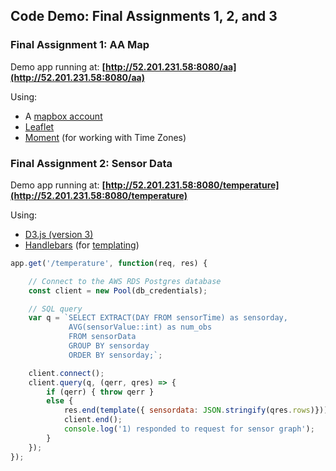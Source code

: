 ## Code Demo: Final Assignments 1, 2, and 3

### Final Assignment 1: AA Map

Demo app running at: **[http://52.201.231.58:8080/aa](http://52.201.231.58:8080/aa)**

Using: 

* A [mapbox account](https://account.mapbox.com/)  
* [Leaflet](https://leafletjs.com/examples/quick-start/)  
* [Moment](https://momentjs.com/timezone/docs/) (for working with Time Zones)

### Final Assignment 2: Sensor Data

Demo app running at: **[http://52.201.231.58:8080/temperature](http://52.201.231.58:8080/temperature)**

Using: 

* [D3.js (version 3)](https://github.com/d3/d3-3.x-api-reference/blob/master/API-Reference.md)
* [Handlebars](https://handlebarsjs.com/) (for [templating](https://github.com/visualizedata/data-structures/blob/master/final_code_demo/templates/sensor.txt))

```javascript
app.get('/temperature', function(req, res) {

    // Connect to the AWS RDS Postgres database
    const client = new Pool(db_credentials);

    // SQL query 
    var q = `SELECT EXTRACT(DAY FROM sensorTime) as sensorday,
             AVG(sensorValue::int) as num_obs
             FROM sensorData
             GROUP BY sensorday
             ORDER BY sensorday;`;

    client.connect();
    client.query(q, (qerr, qres) => {
        if (qerr) { throw qerr }
        else {
            res.end(template({ sensordata: JSON.stringify(qres.rows)}));
            client.end();
            console.log('1) responded to request for sensor graph');
        }
    });
}); 
```


